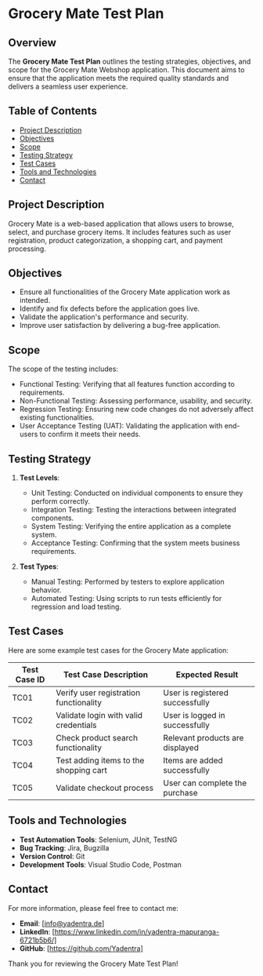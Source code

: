 # Grocery Mate Test Plan

## Overview

The **Grocery Mate Test Plan** outlines the testing strategies, objectives, and scope for the Grocery Mate Webshop application. This document aims to ensure that the application meets the required quality standards and delivers a seamless user experience.

## Table of Contents

- [Project Description](#project-description)
- [Objectives](#objectives)
- [Scope](#scope)
- [Testing Strategy](#testing-strategy)
- [Test Cases](#test-cases)
- [Tools and Technologies](#tools-and-technologies)
- [Contact](#contact)

## Project Description

Grocery Mate is a web-based application that allows users to browse, select, and purchase grocery items. It includes features such as user registration, product categorization, a shopping cart, and payment processing.

## Objectives

- Ensure all functionalities of the Grocery Mate application work as intended.
- Identify and fix defects before the application goes live.
- Validate the application's performance and security.
- Improve user satisfaction by delivering a bug-free application.

## Scope

The scope of the testing includes:

- Functional Testing: Verifying that all features function according to requirements.
- Non-Functional Testing: Assessing performance, usability, and security.
- Regression Testing: Ensuring new code changes do not adversely affect existing functionalities.
- User Acceptance Testing (UAT): Validating the application with end-users to confirm it meets their needs.

## Testing Strategy

1. **Test Levels**:
   - Unit Testing: Conducted on individual components to ensure they perform correctly.
   - Integration Testing: Testing the interactions between integrated components.
   - System Testing: Verifying the entire application as a complete system.
   - Acceptance Testing: Confirming that the system meets business requirements.

2. **Test Types**:
   - Manual Testing: Performed by testers to explore application behavior.
   - Automated Testing: Using scripts to run tests efficiently for regression and load testing.

## Test Cases

Here are some example test cases for the Grocery Mate application:

| Test Case ID | Test Case Description                     | Expected Result                   |
|--------------|------------------------------------------|-----------------------------------|
| TC01         | Verify user registration functionality   | User is registered successfully   |
| TC02         | Validate login with valid credentials    | User is logged in successfully    |
| TC03         | Check product search functionality       | Relevant products are displayed   |
| TC04         | Test adding items to the shopping cart   | Items are added successfully       |
| TC05         | Validate checkout process                | User can complete the purchase    |

## Tools and Technologies

- **Test Automation Tools**: Selenium, JUnit, TestNG
- **Bug Tracking**: Jira, Bugzilla
- **Version Control**: Git
- **Development Tools**: Visual Studio Code, Postman

## Contact

For more information, please feel free to contact me:

- **Email**: [info@yadentra.de]
- **LinkedIn**: [https://www.linkedin.com/in/yadentra-mapuranga-6721b5b6/]
- **GitHub**: [https://github.com/Yadentra]

Thank you for reviewing the Grocery Mate Test Plan!
